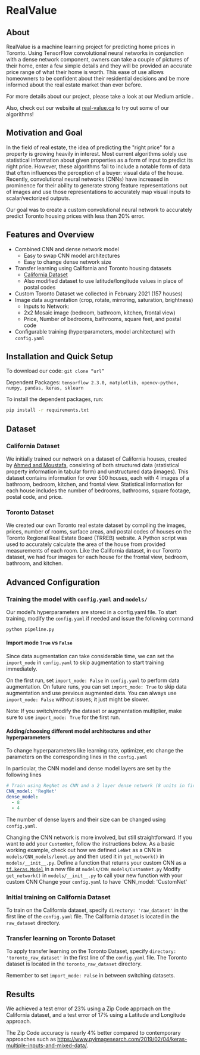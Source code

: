 # RealValue
## About

RealValue is a machine learning project for predicting home prices in Toronto. Using TensorFlow convolutional neural networks in conjunction with a dense network component, owners can take a couple of pictures of their home, enter a few simple details and they will be provided an accurate price range of what their home is worth. This ease of use allows homeowners to be confident about their residential decisions and be more informed about the real estate market than ever before.

For more details about our project, please take a look at our Medium article <insert link here>.

Also, check out our website at [real-value.ca](http://www.real-value.ca) to try out some of our algorithms!
## Motivation and Goal
In the field of real estate, the idea of predicting the "right price" for a property is growing heavily in interest. Most current algorithms solely use statistical information about given properties as a form of input to predict its right price. However, these algorithms fail to include a notable form of data that often influences the perception of a buyer: visual data of the house. Recently, convolutional neural networks (CNNs) have increased in prominence for their ability to generate strong feature representations out of images and use those representations to accurately map visual inputs to scalar/vectorized outputs. 

Our goal was to create a custom convolutional neural network to accurately predict Toronto housing prices with less than 20% error.
## Features and Overview
* Combined CNN and dense network model
  * Easy to swap CNN model architectures
  * Easy to change dense network size
* Transfer learning using California and Toronto housing datasets
  * [California Dataset](https://github.com/emanhamed/Houses-dataset)
  * Also modified dataset to use latitude/longitude values in place of postal codes
* Custom Toronto Dataset we collected in February 2021 (157 houses)
* Image data augmentation (crop, rotate, mirroring, saturation, brightness)
  * Inputs to Network:
  * 2x2 Mosaic image (bedroom, bathroom, kitchen, frontal view)
  * Price, Number of bedrooms, bathrooms, square feet, and postal code
* Configurable training (hyperparameters, model architecture) with `config.yaml`
## Installation and Quick Setup
To download our code:
```git clone “url”```

Dependent Packages:
`tensorflow 2.3.0, matplotlib, opencv-python, numpy, pandas, keras, sklearn`

To install the dependent packages, run:
```bash
pip install -r requirements.txt
```
## Dataset
### California Dataset 
We initially trained our network on a dataset of California houses, created by [Ahmed and Moustafa](https://github.com/emanhamed/Houses-dataset), consisting of both structured data (statistical property information in tabular form) and unstructured data (images). This dataset contains information for over 500 houses, each with 4 images of a bathroom, bedroom, kitchen, and frontal view. Statistical information for each house includes the number of bedrooms, bathrooms, square footage, postal code, and price.

### Toronto Dataset
We created our own Toronto real estate dataset by compiling the images, prices, number of rooms, surface areas, and postal codes of houses on the Toronto Regional Real Estate Board (TRREB) website. A Python script was used to accurately calculate the area of the house from provided measurements of each room. Like the California dataset, in our Toronto dataset, we had four images for each house for the frontal view, bedroom, bathroom, and kitchen. 
## Advanced Configuration
### Training the model with `config.yaml` and `models/`
Our model’s hyperparameters are stored in a config.yaml file. To start training, modify the `config.yaml` if needed and issue the following command
```bash
python pipeline.py
```
#### Import mode `True` vs `False`
Since data augmentation can take considerable time, we can set the `import_mode` in `config.yaml` to skip augmentation to start training immediately. 

On the first run, set `import_mode: False` in `config.yaml` to perform data augmentation. On future runs, you can set `import_mode: True` to skip data augmentation and use previous augmented data. You can always use `import_mode: False` without issues; it just might be slower.

Note: If you switch/modify the dataset or augmentation multiplier, make sure to use `import_mode: True` for the first run.


#### Adding/choosing different model architectures and other hyperparameters
To change hyperparameters like learning rate, optimizer, etc change the parameters on the corresponding lines in the `config.yaml`

In particular, the CNN model and dense model layers are set by the following lines

```yaml
# Train using RegNet as CNN and a 2 layer dense network (8 units in first layer, 4 units in second layer)
CNN_model: 'RegNet'
dense_model:
  - 8
  - 4
```

The number of dense layers and their size can be changed using `config.yaml`. 

Changing the CNN network is more involved, but still straightforward. If you want to add your `CustomNet`, follow the instructions below. As a basic working example, check out how we defined `LeNet` as a CNN in `models/CNN_models/lenet.py` and then used it in `get_network()` in `models/__init__.py`.
Define a function that returns your custom CNN as a [`tf.keras.Model`](https://www.tensorflow.org/api_docs/python/tf/keras/Model) in a new file at `models/CNN_models/CustomNet.py` 
Modify `get_network()` in `models/__init__.py` to call your new function with your custom CNN
Change your `config.yaml` to have `CNN_model: 'CustomNet'
### Initial training on California Dataset
To train on the California dataset, specify `directory: 'raw_dataset'` in the first line of the `config.yaml` file. The California dataset is located in the `raw_dataset` directory.
### Transfer learning on Toronto Dataset
To apply transfer learning on the Toronto Dataset, specify `directory: 'toronto_raw_dataset'` in the first line of the `config.yaml` file. The Toronto dataset is located in the `toronto_raw_dataset` directory. 

Remember to set `import_mode: False` in between switching datasets.
## Results
We achieved a test error of 23% using a Zip Code approach on the California dataset, and a test error of 17% using a Latitude and Longitude approach.

The Zip Code accuracy is nearly 4% better compared to contemporary approaches such as https://www.pyimagesearch.com/2019/02/04/keras-multiple-inputs-and-mixed-data/. 


